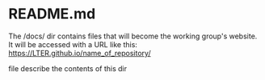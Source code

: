 # README.md

The /docs/ dir contains files that will become the working group's website. 
It will be accessed with a URL like this:
https://LTER.github.io/name_of_repository/



 file describe the contents of this dir
